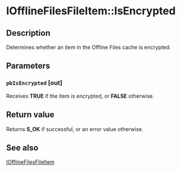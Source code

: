 # IOfflineFilesFileItem::IsEncrypted

## Description

Determines whether an item in the Offline Files cache is encrypted.

## Parameters

### `pbIsEncrypted` [out]

Receives **TRUE** if the item is encrypted, or **FALSE** otherwise.

## Return value

Returns **S_OK** if successful, or an error value otherwise.

## See also

[IOfflineFilesFileItem](https://learn.microsoft.com/previous-versions/windows/desktop/api/cscobj/nn-cscobj-iofflinefilesfileitem)